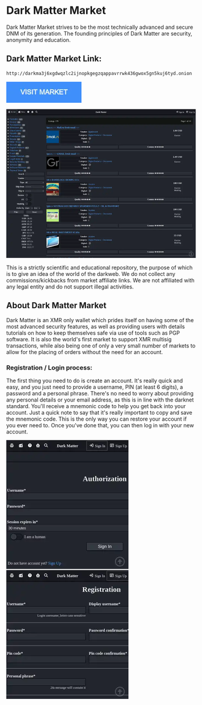 # Dark Matter Market
Dark Matter Market strives to be the most technically advanced and secure DNM of its generation. The founding principles of Dark Matter are security, anonymity and education.

## Dark Matter Market Link:

```sh
http://darkma3j6xgdwqzlc2ijnopkgegzqappavrrwk436gwox5gn5kuj6tyd.onion
```
[<img src="/assets/visit-market.webp" width="200">](http://darkma3j6xgdwqzlc2ijnopkgegzqappavrrwk436gwox5gn5kuj6tyd.onion/)

<a href="http://darkma3j6xgdwqzlc2ijnopkgegzqappavrrwk436gwox5gn5kuj6tyd.onion"><img src="/assets/darkmatter-preview.webp" alt="image" style="max-width: 100%;"><a>

This is a strictly scientific and educational repository, the purpose of which is to give an idea of the world of the darkweb. We do not collect any commissions/kickbacks from market affiliate links. We are not affiliated with any legal entity and do not support illegal activities.

## About Dark Matter Market
Dark Matter is an XMR only wallet which prides itself on having some of the most advanced security features, as well as providing users with details tutorials on how to keep themselves safe via use of tools such as PGP software. It is also the world's first market to support XMR multisig transactions, while also being one of only a very small number of markets to allow for the placing of orders without the need for an account.

### Registration / Login process:

The first thing you need to do is create an account. It's really quick and easy, and you just need to provide a username, PIN (at least 6 digits), a password and a personal phrase. There's no need to worry about providing any personal details or your email address, as this is in line with the darknet standard.
You'll receive a mnemonic code to help you get back into your account. Just a quick note to say that it's really important to copy and save the mnemonic code. This is the only way you can restore your account if you ever need to. Once you've done that, you can then log in with your new account.

<a href="http://darkma3j6xgdwqzlc2ijnopkgegzqappavrrwk436gwox5gn5kuj6tyd.onion"><img src="/assets/darkmatter-login.webp" alt="image" style="max-width: 100%;"><a>  <a href="http://darkma3j6xgdwqzlc2ijnopkgegzqappavrrwk436gwox5gn5kuj6tyd.onion"><img src="/assets/darkmatter-register.webp" alt="image" style="max-width: 100%;"><a>